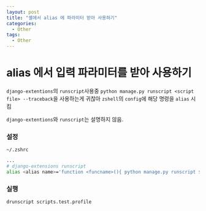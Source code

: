 ```yaml
---
layout: post
title: "셸에서 alias 에 파라미터 받아 사용하기"
categories:
  - Other
tags:
  - Other
---
```



# alias 에서 입력 파라미터를 받아 사용하기

`django-extentions`의 `runscript`사용중 
`python manage.py runscript <script file> --traceback`을 사용하는게 귀찮아
`zshell`의 `config`에 해당 명령을 `alias` 시킴

`django-extentions`와 `runscript`는 설명하지 않음.

### 설정
`~/.zshrc` 
```bash
...
# django-extensions runscript
alias <alias name>='function <funcname>(){ python manage.py runscript $1 --traceback; };<funcname>   
```

### 실행
```bash
drunscript scripts.test.profile
```
